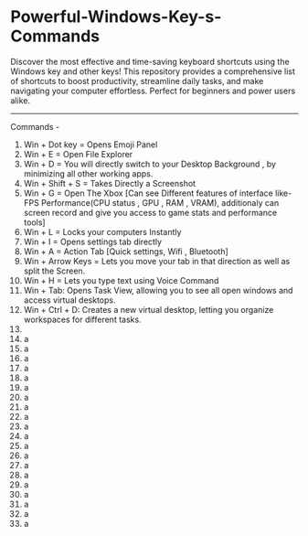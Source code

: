 # Powerful-Windows-Key-s-Commands
Discover the most effective and time-saving keyboard shortcuts using the Windows key and other keys! This repository provides a comprehensive list of shortcuts to boost productivity, streamline daily tasks, and make navigating your computer effortless. Perfect for beginners and power users alike.
*******************************************************************************************************************************************************************************************
Commands - 
1) Win + Dot key =  Opens Emoji Panel
2) Win + E = Open File Explorer
3) Win + D = You will directly switch to your Desktop Background , by minimizing all other working apps.
4) Win + Shift + S = Takes Directly a Screenshot
5) Win + G = Open The Xbox [Can see Different features of interface like- FPS Performance(CPU status , GPU , RAM , VRAM), additionaly can screen record and give you access to game stats and performance tools]
6) Win + L = Locks your computers Instantly
7) Win + I = Opens settings tab directly
8) Win + A = Action Tab [Quick settings, Wifi , Bluetooth]
9) Win + Arrow Keys = Lets you move your tab in that direction as well as split the Screen.
10) Win + H = Lets you type text using Voice Command
11) Win + Tab: Opens Task View, allowing you to see all open windows and access virtual desktops.
12) Win + Ctrl + D: Creates a new virtual desktop, letting you organize workspaces for different tasks.
13) 
14) a
15) a
16) a
17) a
18) a
19) a
20) a
21) a
22) a
23) a
24) a
25) a
26) a
27) a
28) a
29) a
30) a
31) a
32) a
33) a 


